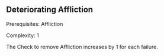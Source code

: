 ## Deteriorating Affliction

Prerequisites: Affliction

Complexity: 1

The Check to remove Affliction increases by 1 for each failure.